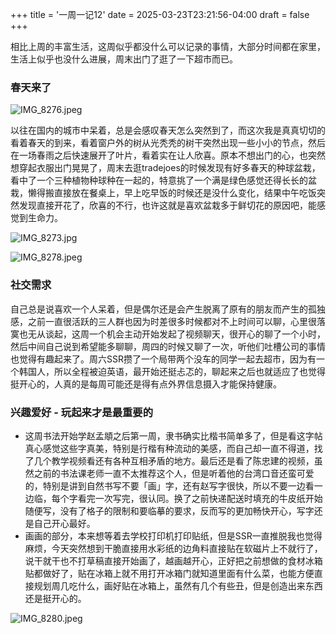 +++
title = '一周一记12'
date = 2025-03-23T23:21:56-04:00
draft = false
+++



相比上周的丰富生活，这周似乎都没什么可以记录的事情，大部分时间都在家里，生活上似乎也没什么进展，周末出门了逛了一下超市而已。

### 春天来了

![IMG_8276.jpeg](/images/IMG_8276.jpeg)

以往在国内的城市中呆着，总是会感叹春天怎么突然到了，而这次我是真真切切的看着春天的到来，看着窗户外的树从光秃秃的树干突然出现一些小小的节点，然后在一场春雨之后快速展开了叶片，看着实在让人欣喜。原本不想出门的心，也突然想穿起衣服出门晃晃了，周末去逛tradejoes的时候发现有好多春天的种球盆栽，看中了一个三种植物种球种在一起的，特意挑了一个满是绿色感觉还得长长的盆栽，懒得搬直接放在餐桌上，早上吃早饭的时候还是没什么变化，结果中午吃饭突然发现直接开花了，欣喜的不行，也许这就是喜欢盆栽多于鲜切花的原因吧，能感觉到生命力。

![IMG_8273.jpg](/images/IMG_8273.jpg)

![IMG_8278.jpeg](/images/IMG_8278.jpeg)

### 社交需求

自己总是说喜欢一个人呆着，但是偶尔还是会产生脱离了原有的朋友而产生的孤独感，之前一直很活跃的三人群也因为时差很多时候都对不上时间可以聊，心里很落寞也无从谈起，这周一个机会主动开始发起了视频聊天，很开心的聊了一个小时，然后中间自己说到希望能多聊聊，周四的时候又聊了一次，听他们吐槽公司的事情也觉得有趣起来了。周六SSR攒了一个局带两个没车的同学一起去超市，因为有一个韩国人，所以全程被迫英语，最开始还挺忐忑的，聊起来之后也就适应了也觉得挺开心的，人真的是每周可能还是得有点外界信息摄入才能保持健康。

### 兴趣爱好 - 玩起来才是最重要的

- 这周书法开始学赵孟頫之后第一周，隶书确实比楷书简单多了，但是看这字帖真心感觉这些字真美，特别是行楷有种流动的美感，而自己却一直不得道，找了几个教学视频看还有各种互相矛盾的地方。最后还是看了陈忠建的视频，虽然之前的书法课老师一直不太推荐这个人，但是听着他的台湾口音还蛮可爱的，特别是讲到自然书写不要「画」字，还有赵写字很快，所以不要一边看一边临，每个字看完一次写完，很认同。换了之前快递配送时填充的牛皮纸开始随便写，没有了格子的限制和要临摹的要求，反而写的更加畅快开心，写字还是自己开心最好。
- 画画的部分，本来想等着去学校打印机打印贴纸，但是SSR一直推脱我也觉得麻烦，今天突然想到干脆直接用水彩纸的边角料直接贴在软磁片上不就行了，说干就干也不打草稿直接开始画了，越画越开心，正好把之前想做的食材冰箱贴都做好了，贴在冰箱上就不用打开冰箱门就知道里面有什么菜，也能方便直接规划周几吃什么，画好贴在冰箱上，虽然有几个有些丑，但是创造出来东西还是挺开心的。

![IMG_8280.jpeg](/images/IMG_8280.jpeg)